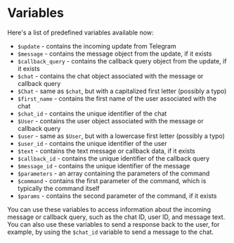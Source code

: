 # Variables

Here's a list of predefined variables available now:

- `$update` - contains the incoming update from Telegram
- `$message` - contains the message object from the update, if it exists
- `$callback_query` - contains the callback query object from the update, if it exists
- `$chat` - contains the chat object associated with the message or callback query
- `$Chat` - same as `$chat`, but with a capitalized first letter (possibly a typo)
- `$first_name` - contains the first name of the user associated with the chat
- `$chat_id` - contains the unique identifier of the chat
- `$User` - contains the user object associated with the message or callback query
- `$user` - same as `$User`, but with a lowercase first letter (possibly a typo)
- `$user_id` - contains the unique identifier of the user
- `$text` - contains the text message or callback data, if it exists
- `$callback_id` - contains the unique identifier of the callback query
- `$message_id` - contains the unique identifier of the message
- `$parameters` - an array containing the parameters of the command
- `$command` - contains the first parameter of the command, which is typically the command itself
- `$params` - contains the second parameter of the command, if it exists


You can use these variables to access information about the incoming message or callback query, such as the chat ID, user ID, and message text. You can also use these variables to send a response back to the user, for example, by using the `$chat_id` variable to send a message to the chat.
